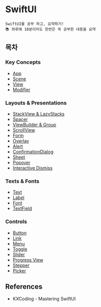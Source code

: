 
# SwiftUI
```
SwiftUI를 공부 하고, 요약하기!
📚 하루에 10분이라도 한번은 꼭 공부한 내용을 요약
```
## 목차

### Key Concepts
 - [App](./KeyConcepts/App.md)
 - [Scene](./KeyConcepts/Scene.md)
 - [View](./KeyConcepts/View.md)
 - [Modifier](./KeyConcepts/Modifier.md)
 
### Layouts & Presentations
 - [StackView & LazyStacks](./LayoutsAndPresentations/Stack.md)
 - [Spacer](./LayoutsAndPresentations/Spacer.md)
 - [ViewBuilder & Group](./LayoutsAndPresentations/ViewBuilderAndGroup.md)
 - [ScrollView](./LayoutsAndPresentations/ScrollView.md)
 - [Form](./LayoutsAndPresentations/Form.md)
 - [Overlay](./LayoutsAndPresentations/Overlay.md)
 - [Alert](./LayoutsAndPresentations/Alert.md)
 - [ConfirmationDialog](./LayoutsAndPresentations/ConfirmationDialog.md)
 - [Sheet](./LayoutsAndPresentations/Sheet.md)
 - [Popover](./LayoutsAndPresentations/Popover.md)
 - [Interactive Dismiss](./LayoutsAndPresentations/InteractiveDismiss.md)
 
 ### Texts & Fonts
 - [Text](./TextsAndFonts/Text.md)
 - [Label](./TextsAndFonts/Label.md)
 - [Font](./TextsAndFonts/Font.md)
 - [TextField](./TextsAndFonts/TextField.md)
 
 ### Controls
 - [Button](./Controls/Button.md)
 - [Link](./Controls/Link.md)
 - [Menu](./Controls/Menu.md)
 - [Toggle](./Controls/Toggle.md)
 - [Slider](./Controls/Slider.md)
 - [Progress View](./Controls/ProgressView.md)
 - [Stepper](./Controls/Stepper.md)
 - [Picker](./Controls/Picker.md)
 
 
## References
 - KXCoding - Mastering SwiftUI
